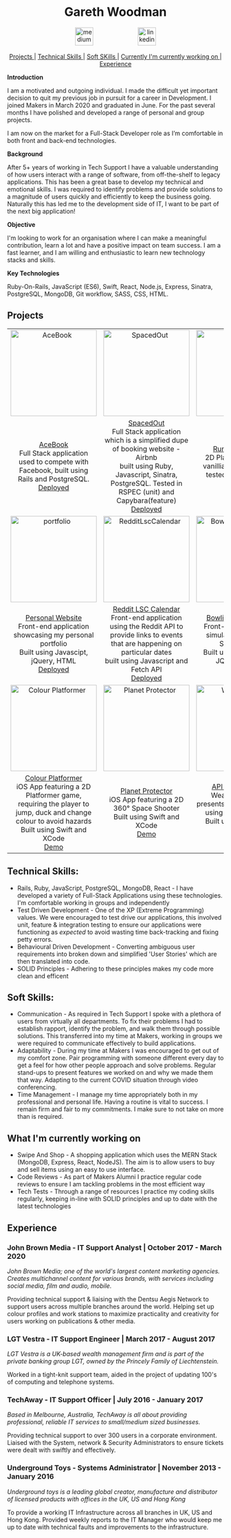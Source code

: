 <h1 align="center">Gareth Woodman</h1>
<p align="center">
<a href="https://medium.com/@garethwoodman" target="_blank">
<img src="https://i.ibb.co/YBC9r8c/medium.png" alt="medium" hspace="50" height="42" width="42"></a>
<a href="https://www.linkedin.com/in/gareth-woodman-4b670985/" target="_blank">
<img src="https://i.ibb.co/Vt9MR4t/linkedincircle.png" alt="linkedin" hspace="50" height="42" width="42"></a></p>

<div align="center">
  
[Projects ](#projects) |
[Technical Skills ](#technical-skills) |
[Soft SKills ](#soft-skills) |
[Currently I'm currently working on ](#what-i'm-currently-working-on) |
[Experience ](#experience)

</div>

**Introduction**

I am a motivated and outgoing individual. I made the difficult yet important decision to quit my previous job in pursuit for a career in Development. I joined Makers in March 2020 and graduated in June. For the past several months I have polished and developed a range of personal and group projects. 

I am now on the market for a Full-Stack Developer role as I’m comfortable in both front and back-end technologies.

**Background**

After 5+ years of working in Tech Support I have a valuable understanding of how users interact with a range of software, from off-the-shelf to legacy applications. This has been a great base to develop my technical and emotional skills. I was required to identify problems and provide solutions to a magnitude of users quickly and efficiently to keep the business going. Naturally this has led me to the development side of IT, I want to be part of the next big application!

**Objective**

I'm looking to work for an organisation where I can make a meaningful contribution, learn a lot and have a positive impact on team success. I am a fast learner, and I am willing and enthusiastic to learn new technology stacks and skills.

**Key Technologies**

Ruby-On-Rails, JavaScript (ES6), Swift, React, Node.js, Express, Sinatra, PostgreSQL, MongoDB, Git workflow, SASS, CSS, HTML.

## Projects

<div align="center">




|                  |                       |                        |
| :---------------: | :-------------------: | :--------------------: | 
| <a href="https://github.com/GarethWoodman/acebook-HoneyBunnies" target="blank"><img width="200" src="https://i.ibb.co/nDGf6gf/Screenshot-2020-09-25-at-14-07-14.png" alt="AceBook" border="0"/></a> | <a href="https://github.com/GarethWoodman/Makersbnb" target="blank"><img width="200" src="https://i.ibb.co/Zhm4rQW/spacedout.png" alt="SpacedOut" border="0" /></a> | <a href="https://github.com/GarethWoodman/Covid_Game" target="blank"><img width="200" src="https://i.ibb.co/N9z6yH2/Screenshot-2020-09-25-at-14-17-12.png" alt="spacedout" border="0" /></a> |
|   [AceBook](https://github.com/GarethWoodman/acebook-HoneyBunnies)<br>Full Stack application used to compete with Facebook, built using Rails and PostgreSQL.<br>[Deployed](https://acebook-honeybunnies.herokuapp.com/) |  [SpacedOut](https://github.com/GarethWoodman/Makersbnb)<br>Full Stack application which is a simplified dupe of booking website - Airbnb<br>built using Ruby, Javascript, Sinatra, PostgreSQL. Tested in RSPEC (unit) and Capybara(feature)<br>[Deployed](https://spacedout-makers-bnb.herokuapp.com/) | [Run-Brois-Run!](https://github.com/GarethWoodman/Covid_Game) <br>2D Platformer built in vanillia JavaScript and tested with Jasmine. <br> [Deployed](https://run-boris-run.netlify.app/)|
|<a href="https://github.com/GarethWoodman/GarethWoodman.github.io" target="blank"><img width="200" src="https://i.ibb.co/rHckn5W/Screenshot-2020-09-25-at-14-32-37.png" alt="portfolio" border="0" /></a> | <a href="https://github.com/GarethWoodman/reddit_lsc_calendar" target="blank"><img width="200" src="https://i.ibb.co/njyJsHM/Screenshot-2020-09-25-at-14-38-22.png" alt="RedditLscCalendar" border="0" /></a> |<a href="https://github.com/GarethWoodman/bowling-challenge" target="blank"><img width="200" src="https://i.ibb.co/MR5P0xk/Screenshot-2020-09-25-at-14-41-16.png" alt="BowlingScoreBoard" border="0" /></a> | 
|    [Personal Website](https://github.com/GarethWoodman/GarethWoodman.github.io)<br>Front-end application showcasing my personal portfolio<br>Built using Javascipt, jQuery, HTML<br>[Deployed](https://garethwoodman.github.io/) |  [Reddit LSC Calendar](https://github.com/GarethWoodman/reddit_lsc_calendar) <br>Front-end application using the Reddit API to provide links to events that are happening on particular dates<br>built using Javascript and Fetch API<br>[Deployed](https://reddit-lsc-calendar.herokuapp.com/)  |   [Bowling ScoreBoard](https://github.com/GarethWoodman/bowling-challenge) <br>Front-end application simulating a Bowling Score board<br>Built using JavaScript, JQuery, HTML <br>[Deployed](https://garethwoodman.github.io/bowling-challenge/)  |
| <a href="https://github.com/GarethWoodman/Colour_Platformer" target="blank"><img width="200" src="https://i.ibb.co/56n9h26/image1.png" alt="Colour Platformer" border="0"/></a> | <a href="https://github.com/GarethWoodman/planetProtector" target="blank"><img width="200" src="https://i.ibb.co/0JhfMsn/image0.png" alt="Planet Protector" border="0"/></a> | <a href="https://github.com/GarethWoodman/weather_app" target="blank"><img width="200" src="https://miro.medium.com/max/700/1*x-o7lNrkBSvz5qQ6oYWY_A.png" alt="Weather App" border="0"/></a>
| [Colour Platformer](https://github.com/GarethWoodman/Colour_Platformer)<br>iOS App featuring a 2D Platformer game, requiring the player to jump, duck and change colour to avoid hazards<br>Built using Swift and XCode<br>[Demo](https://streamable.com/j6d8cr) | [Planet Protector](https://github.com/GarethWoodman/planetProtector)<br>iOS App featuring a 2D 360° Space Shooter<br>Built using Swift and XCode<br>[Demo](https://streamable.com/xbcisv) | [API Weather App](https://github.com/GarethWoodman/weather_app) <br>Weather App that presents live weather data using a 3rd party API<br> Built using React and Fetch API <br>[Deployed](https://garethwoodman-weather-app.netlify.app/)

</div>

## Technical Skills:
- Rails, Ruby, JavaScript, PostgreSQL, MongoDB, React - I have developed a variety of Full-Stack Applications using these technologies. I'm comfortable working in groups and independently
- Test Driven Development - One of the XP (Extreme Programming) values. We were encouraged to test drive our applications, this involved unit, feature & integration testing to ensure our applications were functioning as *expected* to avoid wasting time back-tracking and fixing petty errors.
- Behavioural Driven Development - Converting ambiguous user requirements into broken down and simplified 'User Stories' which are then translated into code.
- SOLID Principles - Adhering to these principles makes my code more clean and efficent

## Soft Skills:
- Communication - As required in Tech Support I spoke with a plethora of users from virtually all departments. To fix their problems I had to establish rapport, identify the problem, and walk them through possible solutions. This transferred into my time at Makers, working in groups we were required to communicate effectively to build applications. 
- Adaptability - During my time at Makers I was encouraged to get out of my comfort zone. Pair programming with someone different every day to get a feel for how other people approach and solve problems. Regular stand-ups to present features we worked on and why we made them that way. Adapting to the current COVID situation through video conferencing.
- Time Management - I manage my time appropriately both in my professional and personal life. Having a routine is vital to success. I remain firm and fair to my commitments. I make sure to not take on more than is required. 

## What I'm currently working on
- Swipe And Shop - A shopping application which uses the MERN Stack (MongoDB, Express, React, NodeJS). The aim is to allow users to buy and sell items using an easy to use interface. 
- Code Reviews - As part of Makers Alumni I practice regular code reviews to ensure I am tackling problems in the most efficient way
- Tech Tests - Through a range of resources I practice my coding skills regularly, keeping in-line with SOLID principles and up to date with the latest technologies

## Experience
### John Brown Media - IT Support Analyst | October 2017 - March 2020
<em>John Brown Media; one of the world's largest content marketing agencies. Creates multichannel content for various brands, with services including social media, film and audio, mobile.</em>

Providing technical support & liaising with the Dentsu Aegis Network to support users across multiple branches around the world. Helping set up colour profiles and work stations to maximize practicality and creativity for users working on publications & other media.

### LGT Vestra - IT Support Engineer | March 2017 - August 2017
<em>LGT Vestra is a UK-based wealth management firm and is part of the private banking group LGT, owned by the Princely Family of Liechtenstein.</em>

Worked in a tight-knit support team, aided in the project of updating 100's of computing and telephone systems. 

### TechAway - IT Support Officer | July 2016 - January 2017
<em>Based in Melbourne, Australia, TechAway is all about providing professional, reliable IT services to small/medium sized 
businesses.</em>

Providing technical support to over 300 users in a corporate environment. Liaised with the System, network & Security Administrators to ensure tickets were dealt with swiftly and effectively.

### Underground Toys - Systems Administrator | November 2013 - January 2016
<em>Underground toys is a leading global creator, manufacture and distributor of licensed products with offices in the UK, US and Hong Kong</em>

To provide a working IT Infrastructure across all branches in UK, US and Hong Kong. Provided weekly reports to the IT Manager who would keep me up to date with technical faults and improvements to the infrastructure.


  
  

